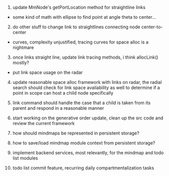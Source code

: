 1. update MmNode's getPortLocation method for straightline links
  - some kind of math with ellipse to find point at angle theta to center...

2. do other stuff to change link to straightlines connecting node center-to-center
  - curves, complexity unjustified, tracing curves for space alloc is a nightmare

3. once links straight line, update link tracing methods, i think allocLink() mostly?
  - put link space usage on the radar

4. update reasonable space alloc framework with links on radar, the radial search should
    check for link space availability as well to determine if a point in scope can host a child node specifically

5. link command should handle the case that a child is taken from its parent and respond in a 
    reasonable manner

6. start working on the generative order update, clean up the src code and review the current framework

7. how should mindmaps be represented in persistent storage?

8. how to save/load mindmap module context from persistent storage?

9. implement backend services, most relevantly, for the mindmap and todo list modules

10. todo list commit feature, recurring daily compartmentalization tasks

